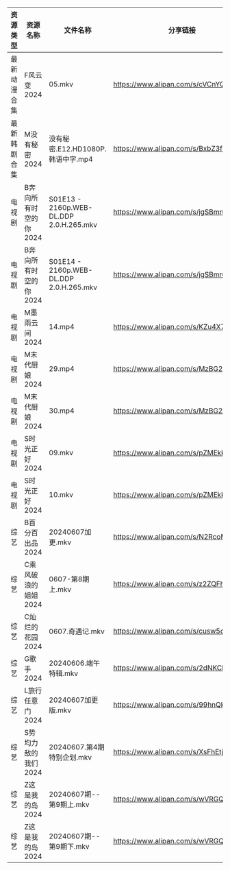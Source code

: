 | 资源类型   | 资源名称          | 文件名称                                    | 分享链接                                 | 更新时间                |
| ------ | ------------- | --------------------------------------- | ------------------------------------ | ------------------- |
| 最新动漫合集 | F风云变2024      | 05.mkv                                  | https://www.alipan.com/s/cVCnYQUhJmX | 2024-06-07 14:08:39 |
| 最新韩剧合集 | M没有秘密2024     | 没有秘密.E12.HD1080P.韩语中字.mp4               | https://www.alipan.com/s/BxbZ3fCPnfq | 2024-06-07 00:05:45 |
| 电视剧    | B奔向所有时空的你2024 | S01E13 - 2160p.WEB-DL.DDP 2.0.H.265.mkv | https://www.alipan.com/s/jgSBmrur6EC | 2024-06-07 14:05:12 |
| 电视剧    | B奔向所有时空的你2024 | S01E14 - 2160p.WEB-DL.DDP 2.0.H.265.mkv | https://www.alipan.com/s/jgSBmrur6EC | 2024-06-07 14:05:11 |
| 电视剧    | M墨雨云间2024     | 14.mp4                                  | https://www.alipan.com/s/KZu4X7vNdhK | 2024-06-07 14:05:45 |
| 电视剧    | M末代厨娘2024     | 29.mp4                                  | https://www.alipan.com/s/MzBG2dCbCix | 2024-06-07 14:05:53 |
| 电视剧    | M末代厨娘2024     | 30.mp4                                  | https://www.alipan.com/s/MzBG2dCbCix | 2024-06-07 14:05:53 |
| 电视剧    | S时光正好2024     | 09.mkv                                  | https://www.alipan.com/s/pZMEkkgQ5kg | 2024-06-07 06:52:09 |
| 电视剧    | S时光正好2024     | 10.mkv                                  | https://www.alipan.com/s/pZMEkkgQ5kg | 2024-06-07 06:52:09 |
| 综艺     | B百分百出品2024    | 20240607加更.mkv                          | https://www.alipan.com/s/N2RcoMVTDZC | 2024-06-07 14:07:06 |
| 综艺     | C乘风破浪的姐姐2024  | 0607-第8期上.mkv                           | https://www.alipan.com/s/z2ZQFhKX5nR | 2024-06-07 14:07:12 |
| 综艺     | C灿烂的花园2024    | 0607.奇遇记.mkv                            | https://www.alipan.com/s/cusw5oJaLFV | 2024-06-07 14:07:14 |
| 综艺     | G歌手2024       | 20240606.端午特辑.mkv                       | https://www.alipan.com/s/2dNKCR1mK3D | 2024-06-07 14:07:22 |
| 综艺     | L旅行任意门2024    | 20240607加更版.mkv                         | https://www.alipan.com/s/99hnQkWKkeJ | 2024-06-07 14:07:45 |
| 综艺     | S势均力敌的我们2024  | 20240607.第4期特别企划.mkv                    | https://www.alipan.com/s/XsFhEtje2h7 | 2024-06-07 14:08:04 |
| 综艺     | Z这是我的岛2024    | 20240607期--第9期上.mkv                     | https://www.alipan.com/s/wVRGQEbwX3x | 2024-06-07 14:08:25 |
| 综艺     | Z这是我的岛2024    | 20240607期--第9期下.mkv                     | https://www.alipan.com/s/wVRGQEbwX3x | 2024-06-07 14:08:25 |
